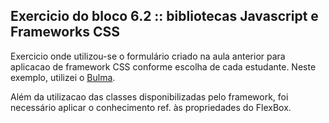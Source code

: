 ## Exercicio do bloco 6.2 :: bibliotecas Javascript e Frameworks CSS

Exercicio onde utilizou-se o formulário criado na aula anterior para aplicacao de framework CSS conforme escolha de cada estudante.
Neste exemplo, utilizei o [Bulma](https://bulma.io/).

Além da utilizacao das classes disponibilizadas pelo framework, foi necessário aplicar o conhecimento ref. às propriedades do FlexBox.
